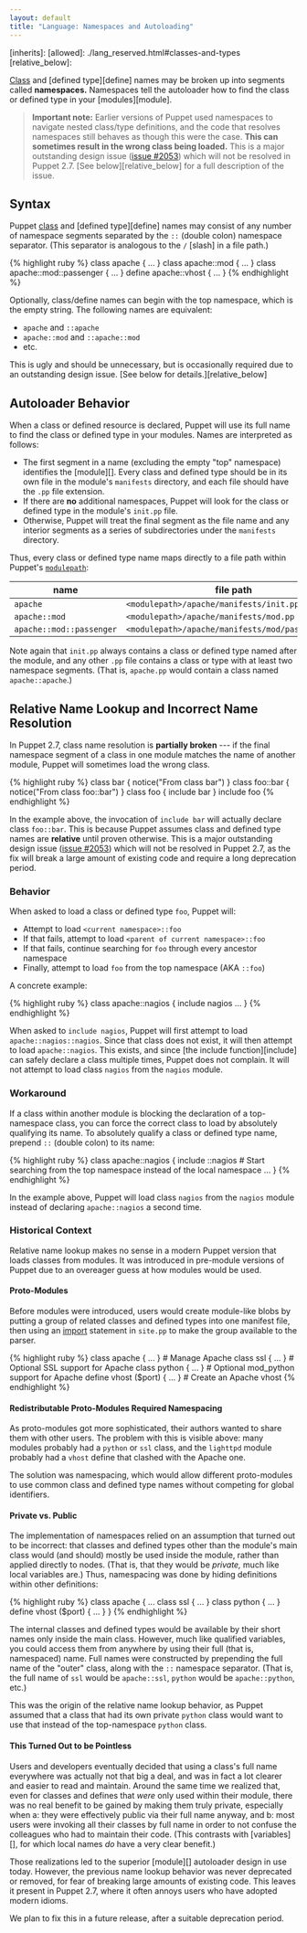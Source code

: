 ```yaml
---
layout: default
title: "Language: Namespaces and Autoloading"
---
```


<!-- TODO -->
[classes]: 
[define]: 
[import]: 
[variables]: 
[modulepath]: 
[module]: 
[scopes]: 
[include]: 
[2053]: https://projects.puppetlabs.com/issues/2053
[inherits]: 
[allowed]: ./lang_reserved.html#classes-and-types
[relative_below]: 


[Class][classes] and [defined type][define] names may be broken up into segments called **namespaces.** Namespaces tell the autoloader how to find the class or defined type in your [modules][module]. 

> **Important note:** Earlier versions of Puppet used namespaces to navigate nested class/type definitions, and the code that resolves namespaces still behaves as though this were the case. **This can sometimes result in the wrong class being loaded.** This is a major outstanding design issue ([issue #2053][2053]) which will not be resolved in Puppet 2.7. [See below][relative_below] for a full description of the issue.

Syntax
-----

Puppet [class][classes] and [defined type][define] names may consist of any number of namespace segments separated by the `::` (double colon) namespace separator. (This separator is analogous to the `/` \[slash\] in a file path.)

{% highlight ruby %}
    class apache { ... }
    class apache::mod { ... }
    class apache::mod::passenger { ... }
    define apache::vhost { ... }
{% endhighlight %}

Optionally, class/define names can begin with the top namespace, which is the empty string. The following names are equivalent: 

* `apache` and `::apache`
* `apache::mod` and `::apache::mod`
* etc.

This is ugly and should be unnecessary, but is occasionally required due to an outstanding design issue. [See below for details.][relative_below]

Autoloader Behavior
-----

When a class or defined resource is declared, Puppet will use its full name to find the class or defined type in your modules. Names are interpreted as follows:

* The first segment in a name (excluding the empty "top" namespace) identifies the [module][]. Every class and defined type should be in its own file in the module's `manifests` directory, and each file should have the `.pp` file extension.
* If there are **no** additional namespaces, Puppet will look for the class or defined type in the module's `init.pp` file.
* Otherwise, Puppet will treat the final segment as the file name and any interior segments as a series of subdirectories under the `manifests` directory.

Thus, every class or defined type name maps directly to a file path within Puppet's [`modulepath`][modulepath]:

name                     | file path
------------------------ | ---------
`apache`                 | `<modulepath>/apache/manifests/init.pp`
`apache::mod`            | `<modulepath>/apache/manifests/mod.pp`
`apache::mod::passenger` | `<modulepath>/apache/manifests/mod/passenger.pp`

Note again that `init.pp` always contains a class or defined type named after the module, and any other `.pp` file contains a class or type with at least two namespace segments. (That is, `apache.pp` would contain a class named `apache::apache`.)


Relative Name Lookup and Incorrect Name Resolution
-----

In Puppet 2.7, class name resolution is **partially broken** --- if the final namespace segment of a class in one module matches the name of another module, Puppet will sometimes load the wrong class.

{% highlight ruby %}
    class bar {
      notice("From class bar")
    }
    class foo::bar {
      notice("From class foo::bar")
    }
    class foo {
      include bar
    }
    include foo
{% endhighlight %}

In the example above, the invocation of `include bar` will actually declare class `foo::bar`. This is because Puppet assumes class and defined type names are **relative** until proven otherwise. This is a major outstanding design issue ([issue #2053][2053]) which will not be resolved in Puppet 2.7, as the fix will break a large amount of existing code and require a long deprecation period. 

### Behavior

When asked to load a class or defined type `foo`, Puppet will:

* Attempt to load `<current namespace>::foo`
* If that fails, attempt to load `<parent of current namespace>::foo`
* If that fails, continue searching for `foo` through every ancestor namespace
* Finally, attempt to load `foo` from the top namespace (AKA `::foo`)

A concrete example:

{% highlight ruby %}
    class apache::nagios {
      include nagios
      ...
    }
{% endhighlight %}

When asked to `include nagios`, Puppet will first attempt to load `apache::nagios::nagios`. Since that class does not exist, it will then attempt to load `apache::nagios`. This exists, and since [the include function][include] can safely declare a class multiple times, Puppet does not complain. It will not attempt to load class `nagios` from the `nagios` module. 

### Workaround

If a class within another module is blocking the declaration of a top-namespace class, you can force the correct class to load by absolutely qualifying its name. To absolutely qualify a class or defined type name, prepend `::` (double colon) to its name:

{% highlight ruby %}
    class apache::nagios {
      include ::nagios # Start searching from the top namespace instead of the local namespace
      ...
    }
{% endhighlight %}

In the example above, Puppet will load class `nagios` from the `nagios` module instead of declaring `apache::nagios` a second time.

### Historical Context

Relative name lookup makes no sense in a modern Puppet version that loads classes from modules. It was introduced in pre-module versions of Puppet due to an overeager guess at how modules would be used.

#### Proto-Modules

Before modules were introduced, users would create module-like blobs by putting a group of related classes and defined types into one manifest file, then using an [import][] statement in `site.pp` to make the group available to the parser. 

{% highlight ruby %}
    class apache { ... } # Manage Apache
    class ssl { ... } # Optional SSL support for Apache
    class python { ... } # Optional mod_python support for Apache
    define vhost ($port) { ... } # Create an Apache vhost
{% endhighlight %}

#### Redistributable Proto-Modules Required Namespacing

As proto-modules got more sophisticated, their authors wanted to share them with other users. The problem with this is visible above: many modules probably had a `python` or `ssl` class, and the `lighttpd` module probably had a `vhost` define that clashed with the Apache one. 

The solution was namespacing, which would allow different proto-modules to use common class and defined type names without competing for global identifiers. 

#### Private vs. Public

The implementation of namespaces relied on an assumption that turned out to be incorrect: that classes and defined types other than the module's main class would (and should) mostly be used inside the module, rather than applied directly to nodes. (That is, that they would be _private,_ much like local variables are.) Thus, namespacing was done by hiding definitions within other definitions:

{% highlight ruby %}
    class apache {
      ...
      class ssl { ... }
      class python { ... }
      define vhost ($port) { ... }
    }
{% endhighlight %}

The internal classes and defined types would be available by their short names only inside the main class. However, much like qualified variables, you could access them from anywhere by using their full (that is, namespaced) name. Full names were constructed by prepending the full name of the "outer" class, along with the `::` namespace separator. (That is, the full name of `ssl` would be `apache::ssl`, `python` would be `apache::python`, etc.)

This was the origin of the relative name lookup behavior, as Puppet assumed that a class that had its own private `python` class would want to use that instead of the top-namespace `python` class. 

#### This Turned Out to be Pointless

Users and developers eventually decided that using a class's full name everywhere was actually not that big a deal, and was in fact a lot clearer and easier to read and maintain. Around the same time we realized that, even for classes and defines that _were_ only used within their module, there was no real benefit to be gained by making them truly private, especially when a: they were effectively public via their full name anyway, and b: most users were invoking all their classes by full name in order to not confuse the colleagues who had to maintain their code. (This contrasts with [variables][], for which local names _do_ have a very clear benefit.)

Those realizations led to the superior [module][] autoloader design in use today. However, the previous name lookup behavior was never deprecated or removed, for fear of breaking large amounts of existing code. This leaves it present in Puppet 2.7, where it often annoys users who have adopted modern idioms. 

We plan to fix this in a future release, after a suitable deprecation period. 
